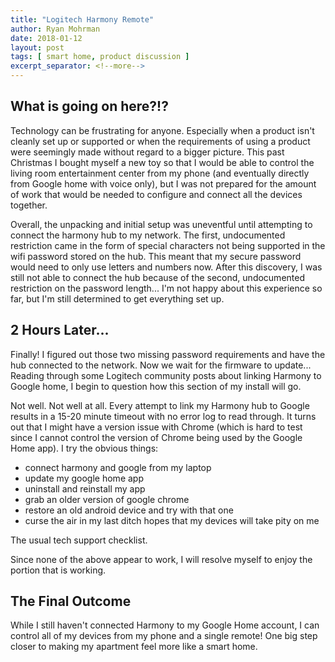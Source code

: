 ```yaml
---
title: "Logitech Harmony Remote"
author: Ryan Mohrman
date: 2018-01-12
layout: post
tags: [ smart home, product discussion ]
excerpt_separator: <!--more-->
---
```


## What is going on here?!?

Technology can be frustrating for anyone. Especially when a product isn't cleanly 
set up or supported or when the requirements of using a product were seemingly made 
without regard to a bigger picture. This past Christmas I bought myself a new toy 
so that I would be able to control the living room entertainment center from my phone 
(and eventually directly from Google home with voice only), but I was not prepared 
for the amount of work that would be needed to configure and connect all the devices 
together.

Overall, the unpacking and initial setup was uneventful until attempting to connect the harmony hub to my network. The first, undocumented restriction came in the form of special characters not being supported in the wifi password stored on the hub. 
This meant that my secure password would need to only use letters and numbers now. 
After this discovery, I was still not able to connect the hub because of the second, 
undocumented restriction on the password length... I'm not happy about this experience so far, but I'm still determined to get everything set up.

## 2 Hours Later...

Finally! I figured out those two missing password requirements and have the hub connected to the network. Now we wait for the firmware to update... Reading through some Logitech community posts about linking Harmony to Google home, I begin to question how this section of my install will go. 

Not well. Not well at all. Every attempt to link my Harmony hub to Google results in a 15-20 minute timeout with no error log to read through. It turns out that I might have a version issue with Chrome (which is hard to test since I cannot control the version of Chrome being used by the Google Home app). I try the obvious things:
- connect harmony and google from my laptop
- update my google home app
- uninstall and reinstall my app
- grab an older version of google chrome
- restore an old android device and try with that one
- curse the air in my last ditch hopes that my devices will take pity on me

The usual tech support checklist.

Since none of the above appear to work, I will resolve myself to enjoy the portion that is working.

## The Final Outcome

While I still haven't connected Harmony to my Google Home account, I can control all of my devices from my phone and a single remote! One big step closer to making my apartment feel more like a smart home.